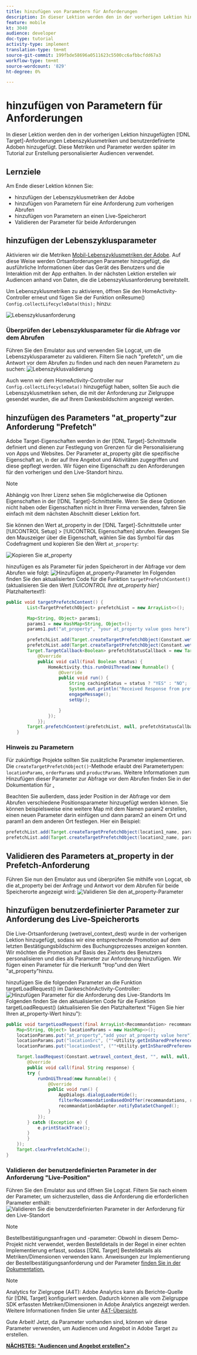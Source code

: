 ```yaml
---
title: hinzufügen von Parametern für Anforderungen
description: In dieser Lektion werden den in der vorherigen Lektion hinzugefügten Zielgruppen Lebenszyklusmetriken und benutzerdefinierte Adoben hinzugefügt. Diese Metriken und Parameter werden später im Tutorial zur Erstellung personalisierter Audiencen verwendet.
feature: mobile
kt: 3040
audience: developer
doc-type: tutorial
activity-type: implement
translation-type: tm+mt
source-git-commit: 199fbde58696a0511623c5500cc6afbbcfdd67a3
workflow-type: tm+mt
source-wordcount: '829'
ht-degree: 0%

---
```



# hinzufügen von Parametern für Anforderungen

In dieser Lektion werden den in der vorherigen Lektion hinzugefügten [!DNL Target]-Anforderungen Lebenszyklusmetriken und benutzerdefinierte Adoben hinzugefügt. Diese Metriken und Parameter werden später im Tutorial zur Erstellung personalisierter Audiencen verwendet.

## Lernziele

Am Ende dieser Lektion können Sie:

* hinzufügen der Lebenszyklusmetriken der Adobe
* hinzufügen von Parametern für eine Anforderung zum vorherigen Abrufen
* hinzufügen von Parametern an einen Live-Speicherort
* Validieren der Parameter für beide Anforderungen

## hinzufügen der Lebenszyklusparameter

Aktivieren wir die Metriken [Mobil-Lebenszyklusmetriken der Adobe](https://docs.adobe.com/content/help/en/mobile-services/android/metrics.html). Auf diese Weise werden Ortsanforderungen Parameter hinzugefügt, die ausführliche Informationen über das Gerät des Benutzers und die Interaktion mit der App enthalten. In der nächsten Lektion erstellen wir Audiencen anhand von Daten, die die Lebenszyklusanforderung bereitstellt.

Um Lebenszyklusmetriken zu aktivieren, öffnen Sie den HomeActivity-Controller erneut und fügen Sie der Funktion onResume() `Config.collectLifecycleData(this);` hinzu:

![Lebenszyklusanforderung](assets/lifecycle_code.jpg)

### Überprüfen der Lebenszyklusparameter für die Abfrage vor dem Abrufen

Führen Sie den Emulator aus und verwenden Sie Logcat, um die Lebenszyklusparameter zu validieren. Filtern Sie nach &quot;prefetch&quot;, um die Antwort vor dem Abrufen zu finden und nach den neuen Parametern zu suchen:
![Lebenszyklusvalidierung](assets/lifecycle_validation.jpg)

Auch wenn wir dem HomeActivity-Controller nur `Config.collectLifecycleData()` hinzugefügt haben, sollten Sie auch die Lebenszyklusmetriken sehen, die mit der Anforderung zur Zielgruppe gesendet wurden, die auf Ihrem Dankesbildschirm angezeigt werden.

## hinzufügen des Parameters &quot;at_property&quot;zur Anforderung &quot;Prefetch&quot;

Adobe Target-Eigenschaften werden in der [!DNL Target]-Schnittstelle definiert und dienen zur Festlegung von Grenzen für die Personalisierung von Apps und Websites. Der Parameter at_property gibt die spezifische Eigenschaft an, in der auf Ihre Angebot und Aktivitäten zugegriffen und diese gepflegt werden. Wir fügen eine Eigenschaft zu den Anforderungen für den vorherigen und den Live-Standort hinzu.

>[!NOTE]
>
>Abhängig von Ihrer Lizenz sehen Sie möglicherweise die Optionen Eigenschaften in der [!DNL Target]-Schnittstelle. Wenn Sie diese Optionen nicht haben oder Eigenschaften nicht in Ihrer Firma verwenden, fahren Sie einfach mit dem nächsten Abschnitt dieser Lektion fort.

Sie können den Wert at_property in der [!DNL Target]-Schnittstelle unter [!UICONTROL Setup] > [!UICONTROL Eigenschaften] abrufen.  Bewegen Sie den Mauszeiger über die Eigenschaft, wählen Sie das Symbol für das Codefragment und kopieren Sie den Wert `at_property`:

![Kopieren Sie at_property](assets/at_property_interface.jpg)

hinzufügen es als Parameter für jeden Speicherort in der Abfrage vor dem Abrufen wie folgt:
![Hinzufügen at_property-Parameter](assets/params_at_property.jpg)
Im Folgenden finden Sie den aktualisierten Code für die Funktion `targetPrefetchContent()` (aktualisieren Sie den Wert _[!UICONTROL Ihre at_property hier]_ Platzhaltertext!):

```java
public void targetPrefetchContent() {
        List<TargetPrefetchObject> prefetchList = new ArrayList<>();

        Map<String, Object> params1;
        params1 = new HashMap<String, Object>();
        params1.put("at_property", "your at_property value goes here");

        prefetchList.add(Target.createTargetPrefetchObject(Constant.wetravel_engage_home, params1));
        prefetchList.add(Target.createTargetPrefetchObject(Constant.wetravel_engage_search, params1));
        Target.TargetCallback<Boolean> prefetchStatusCallback = new Target.TargetCallback<Boolean>() {
            @Override
            public void call(final Boolean status) {
                HomeActivity.this.runOnUiThread(new Runnable() {
                    @Override
                    public void run() {
                        String cachingStatus = status ? "YES" : "NO";
                        System.out.println("Received Response from prefetch : " + cachingStatus);
                        engageMessage();
                        setUp();

                    }
                });
            }};
        Target.prefetchContent(prefetchList, null, prefetchStatusCallback);
    }
```

### Hinweis zu Parametern

Für zukünftige Projekte sollten Sie zusätzliche Parameter implementieren. Die `createTargetPrefetchObject()`-Methode erlaubt drei Parametertypen: `locationParams`, `orderParams` und `productParams`. Weitere Informationen zum Hinzufügen dieser Parameter zur Abfrage vor dem Abrufen finden Sie in der Dokumentation für [.](https://docs.adobe.com/content/help/en/mobile-services/android/target-android/c-mob-target-prefetch-android.html)

Beachten Sie außerdem, dass jeder Position in der Abfrage vor dem Abrufen verschiedene Positionsparameter hinzugefügt werden können. Sie können beispielsweise eine weitere Map mit dem Namen param2 erstellen, einen neuen Parameter darin einfügen und dann param2 an einem Ort und param1 an dem anderen Ort festlegen. Hier ein Beispiel:

```java
prefetchList.add(Target.createTargetPrefetchObject(location1_name, params1);
prefetchList.add(Target.createTargetPrefetchObject(location2_name, params2);
```

## Validieren des Parameters at_property in der Prefetch-Anforderung

Führen Sie nun den Emulator aus und überprüfen Sie mithilfe von Logcat, ob die at_property bei der Anfrage und Antwort vor dem Abrufen für beide Speicherorte angezeigt wird:
![Validieren Sie den at_property-Parameter](assets/parameters_at_property_validation.jpg)

## hinzufügen benutzerdefinierter Parameter zur Anforderung des Live-Speicherorts

Die Live-Ortsanforderung (wetravel_context_dest) wurde in der vorherigen Lektion hinzugefügt, sodass wir eine entsprechende Promotion auf dem letzten Bestätigungsbildschirm des Buchungsprozesses anzeigen konnten. Wir möchten die Promotion auf Basis des Zielorts des Benutzers personalisieren und dies als Parameter zur Anforderung hinzufügen. Wir fügen einen Parameter für die Herkunft &quot;trop&quot;und den Wert &quot;at_property&quot;hinzu.

hinzufügen Sie die folgenden Parameter an die Funktion targetLoadRequest() im DankeschönActivity-Controller:
![Hinzufügen Parameter für die Anforderung des Live-Standorts](assets/parameters_live_location.jpg)
Im Folgenden finden Sie den aktualisierten Code für die Funktion targetLoadRequest() (aktualisieren Sie den Platzhaltertext &quot;Fügen Sie hier Ihren at_property-Wert hinzu&quot;):

```java
public void targetLoadRequest(final ArrayList<Recommandation> recommandations) {
    Map<String, Object> locationParams = new HashMap<>();
    locationParams.put("at_property","add your at_property value here");
    locationParams.put("locationSrc", (""+Utility.getInSharedPreference(ThankYouActivity.this,Constant.departure,"")));
    locationParams.put("locationDest", (""+Utility.getInSharedPreference(ThankYouActivity.this,Constant.destination,"")));

    Target.loadRequest(Constant.wetravel_context_dest, "", null, null, locationParams, new Target.TargetCallback<String>() {
        @Override
        public void call(final String response) {
        try {
            runOnUiThread(new Runnable() {
                @Override
                public void run() {
                    AppDialogs.dialogLoaderHide();
                    filterRecommendationBasedOnOffer(recommandations, response);
                    recommandationbAdapter.notifyDataSetChanged();
                }
            });
        } catch (Exception e) {
            e.printStackTrace();
        }
        }
    });
    Target.clearPrefetchCache();
}
```

### Validieren der benutzerdefinierten Parameter in der Anforderung &quot;Live-Position&quot;

Führen Sie den Emulator aus und öffnen Sie Logcat. Filtern Sie nach einem der Parameter, um sicherzustellen, dass die Anforderung die erforderlichen Parameter enthält:
![Validieren Sie die benutzerdefinierten Parameter in der Anforderung für den Live-Standort](assets/parameters_live_location_validation.jpg)

>[!NOTE]
>
>Bestellbestätigungsanfragen und -parameter: Obwohl in diesem Demo-Projekt nicht verwendet, werden Bestelldetails in der Regel in einer echten Implementierung erfasst, sodass [!DNL Target] Bestelldetails als Metriken/Dimensionen verwenden kann. Anweisungen zur Implementierung der Bestellbestätigungsanforderung und der Parameter [finden Sie in der Dokumentation.](https://docs.adobe.com/content/help/en/mobile-services/android/target-android/c-target-methods.html)

>[!NOTE]
>
>Analytics for Zielgruppe (A4T): Adobe Analytics kann als Berichte-Quelle für [!DNL Target] konfiguriert werden. Dadurch können alle vom Zielgruppe SDK erfassten Metriken/Dimensionen in Adobe Analytics angezeigt werden. Weitere Informationen finden Sie unter [A4T-Übersicht](https://docs.adobe.com/content/help/en/target/using/integrate/a4t/a4t.html).

Gute Arbeit! Jetzt, da Parameter vorhanden sind, können wir diese Parameter verwenden, um Audiencen und Angebot in Adobe Target zu erstellen.

**[NÄCHSTES: &quot;Audiencen und Angebot erstellen&quot;>](create-audiences-and-offers.md)**
